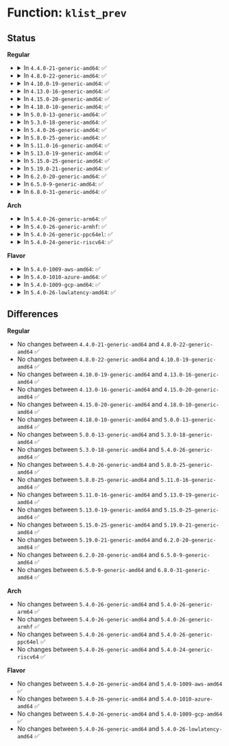 # Function: <code>klist_prev</code>

## Status
<b>Regular</b>
<ul>
<li>
<details>
<summary>In <code>4.4.0-21-generic-amd64</code>: ✅</summary>

```c
struct klist_node * klist_prev(struct klist_iter * i)
```

```json
{
  "name": "klist_prev",
  "collision_type": "Unique Global",
  "inline_type": "No",
  "funcs": [
    {
      "addr": 18446744071587330544,
      "name": "klist_prev",
      "external": true,
      "loc": "lib/klist.c:334",
      "file": "lib/klist.c",
      "inline": "seen, unknown",
      "caller_inline": [],
      "caller_func": [
        "drivers/base/core.c:device_for_each_child_reverse"
      ]
    }
  ],
  "symbols": [
    {
      "addr": 18446744071587330544,
      "name": "klist_prev",
      "section": ".text",
      "bind": "STB_GLOBAL",
      "size": 246
    }
  ]
}
```
</details>
</li>
<li>
<details>
<summary>In <code>4.8.0-22-generic-amd64</code>: ✅</summary>

```c
struct klist_node * klist_prev(struct klist_iter * i)
```

```json
{
  "name": "klist_prev",
  "collision_type": "Unique Global",
  "inline_type": "No",
  "funcs": [
    {
      "addr": 18446744071587828896,
      "name": "klist_prev",
      "external": true,
      "loc": "lib/klist.c:334",
      "file": "lib/klist.c",
      "inline": "seen, unknown",
      "caller_inline": [],
      "caller_func": [
        "drivers/base/core.c:device_for_each_child_reverse"
      ]
    }
  ],
  "symbols": [
    {
      "addr": 18446744071587828896,
      "name": "klist_prev",
      "section": ".text",
      "bind": "STB_GLOBAL",
      "size": 246
    }
  ]
}
```
</details>
</li>
<li>
<details>
<summary>In <code>4.10.0-19-generic-amd64</code>: ✅</summary>

```c
struct klist_node * klist_prev(struct klist_iter * i)
```

```json
{
  "name": "klist_prev",
  "collision_type": "Unique Global",
  "inline_type": "No",
  "funcs": [
    {
      "addr": 18446744071588043824,
      "name": "klist_prev",
      "external": true,
      "loc": "lib/klist.c:334",
      "file": "lib/klist.c",
      "inline": "seen, unknown",
      "caller_inline": [],
      "caller_func": [
        "drivers/base/core.c:device_for_each_child_reverse"
      ]
    }
  ],
  "symbols": [
    {
      "addr": 18446744071588043824,
      "name": "klist_prev",
      "section": ".text",
      "bind": "STB_GLOBAL",
      "size": 246
    }
  ]
}
```
</details>
</li>
<li>
<details>
<summary>In <code>4.13.0-16-generic-amd64</code>: ✅</summary>

```c
struct klist_node * klist_prev(struct klist_iter * i)
```

```json
{
  "name": "klist_prev",
  "collision_type": "Unique Global",
  "inline_type": "No",
  "funcs": [
    {
      "addr": 18446744071588206896,
      "name": "klist_prev",
      "external": true,
      "loc": "lib/klist.c:334",
      "file": "lib/klist.c",
      "inline": "seen, unknown",
      "caller_inline": [],
      "caller_func": [
        "drivers/base/core.c:device_for_each_child_reverse"
      ]
    }
  ],
  "symbols": [
    {
      "addr": 18446744071588206896,
      "name": "klist_prev",
      "section": ".text",
      "bind": "STB_GLOBAL",
      "size": 173
    }
  ]
}
```
</details>
</li>
<li>
<details>
<summary>In <code>4.15.0-20-generic-amd64</code>: ✅</summary>

```c
struct klist_node * klist_prev(struct klist_iter * i)
```

```json
{
  "name": "klist_prev",
  "collision_type": "Unique Global",
  "inline_type": "No",
  "funcs": [
    {
      "addr": 18446744071588757168,
      "name": "klist_prev",
      "external": true,
      "loc": "lib/klist.c:334",
      "file": "lib/klist.c",
      "inline": "seen, unknown",
      "caller_inline": [],
      "caller_func": [
        "drivers/base/core.c:device_for_each_child_reverse"
      ]
    }
  ],
  "symbols": [
    {
      "addr": 18446744071588757168,
      "name": "klist_prev",
      "section": ".text",
      "bind": "STB_GLOBAL",
      "size": 195
    }
  ]
}
```
</details>
</li>
<li>
<details>
<summary>In <code>4.18.0-10-generic-amd64</code>: ✅</summary>

```c
struct klist_node * klist_prev(struct klist_iter * i)
```

```json
{
  "name": "klist_prev",
  "collision_type": "Unique Global",
  "inline_type": "No",
  "funcs": [
    {
      "addr": 18446744071589134544,
      "name": "klist_prev",
      "external": true,
      "loc": "lib/klist.c:334",
      "file": "lib/klist.c",
      "inline": "seen, unknown",
      "caller_inline": [],
      "caller_func": [
        "drivers/base/core.c:device_for_each_child_reverse",
        "drivers/base/core.c:device_for_each_child_reverse"
      ]
    }
  ],
  "symbols": [
    {
      "addr": 18446744071589134544,
      "name": "klist_prev",
      "section": ".text",
      "bind": "STB_GLOBAL",
      "size": 254
    }
  ]
}
```
</details>
</li>
<li>
<details>
<summary>In <code>5.0.0-13-generic-amd64</code>: ✅</summary>

```c
struct klist_node * klist_prev(struct klist_iter * i)
```

```json
{
  "name": "klist_prev",
  "collision_type": "Unique Global",
  "inline_type": "No",
  "funcs": [
    {
      "addr": 18446744071589369040,
      "name": "klist_prev",
      "external": true,
      "loc": "lib/klist.c:334",
      "file": "lib/klist.c",
      "inline": "seen, unknown",
      "caller_inline": [],
      "caller_func": [
        "drivers/base/core.c:device_for_each_child_reverse",
        "drivers/base/core.c:device_for_each_child_reverse"
      ]
    }
  ],
  "symbols": [
    {
      "addr": 18446744071589369040,
      "name": "klist_prev",
      "section": ".text",
      "bind": "STB_GLOBAL",
      "size": 254
    }
  ]
}
```
</details>
</li>
<li>
<details>
<summary>In <code>5.3.0-18-generic-amd64</code>: ✅</summary>

```c
struct klist_node * klist_prev(struct klist_iter * i)
```

```json
{
  "name": "klist_prev",
  "collision_type": "Unique Global",
  "inline_type": "No",
  "funcs": [
    {
      "addr": 18446744071589826128,
      "name": "klist_prev",
      "external": true,
      "loc": "lib/klist.c:333",
      "file": "lib/klist.c",
      "inline": "seen, unknown",
      "caller_inline": [],
      "caller_func": [
        "drivers/base/core.c:device_for_each_child_reverse",
        "drivers/base/core.c:device_for_each_child_reverse"
      ]
    }
  ],
  "symbols": [
    {
      "addr": 18446744071589826128,
      "name": "klist_prev",
      "section": ".text",
      "bind": "STB_GLOBAL",
      "size": 238
    }
  ]
}
```
</details>
</li>
<li>
<details>
<summary>In <code>5.4.0-26-generic-amd64</code>: ✅</summary>

```c
struct klist_node * klist_prev(struct klist_iter * i)
```

```json
{
  "name": "klist_prev",
  "collision_type": "Unique Global",
  "inline_type": "No",
  "funcs": [
    {
      "addr": 18446744071590052336,
      "name": "klist_prev",
      "external": true,
      "loc": "lib/klist.c:333",
      "file": "lib/klist.c",
      "inline": "seen, unknown",
      "caller_inline": [],
      "caller_func": [
        "drivers/base/core.c:device_for_each_child_reverse",
        "drivers/base/core.c:device_for_each_child_reverse"
      ]
    }
  ],
  "symbols": [
    {
      "addr": 18446744071590052336,
      "name": "klist_prev",
      "section": ".text",
      "bind": "STB_GLOBAL",
      "size": 238
    }
  ]
}
```
</details>
</li>
<li>
<details>
<summary>In <code>5.8.0-25-generic-amd64</code>: ✅</summary>

```c
struct klist_node * klist_prev(struct klist_iter * i)
```

```json
{
  "name": "klist_prev",
  "collision_type": "Unique Global",
  "inline_type": "No",
  "funcs": [
    {
      "addr": 18446744071585047376,
      "name": "klist_prev",
      "external": true,
      "loc": "lib/klist.c:333",
      "file": "lib/klist.c",
      "inline": "seen, unknown",
      "caller_inline": [],
      "caller_func": [
        "drivers/base/core.c:device_for_each_child_reverse",
        "drivers/base/core.c:device_for_each_child_reverse"
      ]
    }
  ],
  "symbols": [
    {
      "addr": 18446744071585047376,
      "name": "klist_prev",
      "section": ".text",
      "bind": "STB_GLOBAL",
      "size": 334
    }
  ]
}
```
</details>
</li>
<li>
<details>
<summary>In <code>5.11.0-16-generic-amd64</code>: ✅</summary>

```c
struct klist_node * klist_prev(struct klist_iter * i)
```

```json
{
  "name": "klist_prev",
  "collision_type": "Unique Global",
  "inline_type": "No",
  "funcs": [
    {
      "addr": 18446744071585197200,
      "name": "klist_prev",
      "external": true,
      "loc": "lib/klist.c:333",
      "file": "lib/klist.c",
      "inline": "seen, unknown",
      "caller_inline": [],
      "caller_func": [
        "drivers/base/core.c:device_for_each_child_reverse",
        "drivers/base/core.c:device_for_each_child_reverse"
      ]
    }
  ],
  "symbols": [
    {
      "addr": 18446744071585197200,
      "name": "klist_prev",
      "section": ".text",
      "bind": "STB_GLOBAL",
      "size": 334
    }
  ]
}
```
</details>
</li>
<li>
<details>
<summary>In <code>5.13.0-19-generic-amd64</code>: ✅</summary>

```c
struct klist_node * klist_prev(struct klist_iter * i)
```

```json
{
  "name": "klist_prev",
  "collision_type": "Unique Global",
  "inline_type": "No",
  "funcs": [
    {
      "addr": 18446744071585080352,
      "name": "klist_prev",
      "external": true,
      "loc": "lib/klist.c:333",
      "file": "lib/klist.c",
      "inline": "seen, unknown",
      "caller_inline": [],
      "caller_func": [
        "drivers/base/core.c:device_for_each_child_reverse",
        "drivers/base/core.c:device_for_each_child_reverse"
      ]
    }
  ],
  "symbols": [
    {
      "addr": 18446744071585080352,
      "name": "klist_prev",
      "section": ".text",
      "bind": "STB_GLOBAL",
      "size": 334
    }
  ]
}
```
</details>
</li>
<li>
<details>
<summary>In <code>5.15.0-25-generic-amd64</code>: ✅</summary>

```c
struct klist_node * klist_prev(struct klist_iter * i)
```

```json
{
  "name": "klist_prev",
  "collision_type": "Unique Global",
  "inline_type": "No",
  "funcs": [
    {
      "addr": 18446744071585528080,
      "name": "klist_prev",
      "external": true,
      "loc": "lib/klist.c:333",
      "file": "lib/klist.c",
      "inline": "seen, unknown",
      "caller_inline": [],
      "caller_func": [
        "drivers/base/core.c:device_for_each_child_reverse",
        "drivers/base/core.c:device_for_each_child_reverse"
      ]
    }
  ],
  "symbols": [
    {
      "addr": 18446744071585528080,
      "name": "klist_prev",
      "section": ".text",
      "bind": "STB_GLOBAL",
      "size": 334
    }
  ]
}
```
</details>
</li>
<li>
<details>
<summary>In <code>5.19.0-21-generic-amd64</code>: ✅</summary>

```c
struct klist_node * klist_prev(struct klist_iter * i)
```

```json
{
  "name": "klist_prev",
  "collision_type": "Unique Global",
  "inline_type": "No",
  "funcs": [
    {
      "addr": 18446744071586681136,
      "name": "klist_prev",
      "external": true,
      "loc": "lib/klist.c:333",
      "file": "lib/klist.c",
      "inline": "seen, unknown",
      "caller_inline": [],
      "caller_func": [
        "drivers/base/core.c:device_for_each_child_reverse",
        "drivers/base/core.c:device_for_each_child_reverse"
      ]
    }
  ],
  "symbols": [
    {
      "addr": 18446744071586681136,
      "name": "klist_prev",
      "section": ".text",
      "bind": "STB_GLOBAL",
      "size": 350
    }
  ]
}
```
</details>
</li>
<li>
<details>
<summary>In <code>6.2.0-20-generic-amd64</code>: ✅</summary>

```c
struct klist_node * klist_prev(struct klist_iter * i)
```

```json
{
  "name": "klist_prev",
  "collision_type": "Unique Global",
  "inline_type": "No",
  "funcs": [
    {
      "addr": 18446744071595761568,
      "name": "klist_prev",
      "external": true,
      "loc": "lib/klist.c:333",
      "file": "lib/klist.c",
      "inline": "seen, unknown",
      "caller_inline": [],
      "caller_func": [
        "drivers/base/core.c:device_for_each_child_reverse",
        "drivers/base/core.c:device_for_each_child_reverse"
      ]
    }
  ],
  "symbols": [
    {
      "addr": 18446744071595761568,
      "name": "klist_prev",
      "section": ".text",
      "bind": "STB_GLOBAL",
      "size": 350
    }
  ]
}
```
</details>
</li>
<li>
<details>
<summary>In <code>6.5.0-9-generic-amd64</code>: ✅</summary>

```c
struct klist_node * klist_prev(struct klist_iter * i)
```

```json
{
  "name": "klist_prev",
  "collision_type": "Unique Global",
  "inline_type": "No",
  "funcs": [
    {
      "addr": 18446744071596285936,
      "name": "klist_prev",
      "external": true,
      "loc": "lib/klist.c:333",
      "file": "lib/klist.c",
      "inline": "seen, unknown",
      "caller_inline": [],
      "caller_func": [
        "drivers/base/core.c:device_for_each_child_reverse",
        "drivers/base/core.c:device_for_each_child_reverse"
      ]
    }
  ],
  "symbols": [
    {
      "addr": 18446744071596285936,
      "name": "klist_prev",
      "section": ".text",
      "bind": "STB_GLOBAL",
      "size": 361
    }
  ]
}
```
</details>
</li>
<li>
<details>
<summary>In <code>6.8.0-31-generic-amd64</code>: ✅</summary>

```c
struct klist_node * klist_prev(struct klist_iter * i)
```

```json
{
  "name": "klist_prev",
  "collision_type": "Unique Global",
  "inline_type": "No",
  "funcs": [
    {
      "addr": 18446744071597170800,
      "name": "klist_prev",
      "external": true,
      "loc": "lib/klist.c:333",
      "file": "lib/klist.c",
      "inline": "seen, unknown",
      "caller_inline": [],
      "caller_func": [
        "drivers/base/core.c:device_for_each_child_reverse",
        "drivers/base/core.c:device_for_each_child_reverse"
      ]
    }
  ],
  "symbols": [
    {
      "addr": 18446744071597170800,
      "name": "klist_prev",
      "section": ".text",
      "bind": "STB_GLOBAL",
      "size": 361
    }
  ]
}
```
</details>
</li>
</ul>
<b>Arch</b>
<ul>
<li>
<details>
<summary>In <code>5.4.0-26-generic-arm64</code>: ✅</summary>

```c
struct klist_node * klist_prev(struct klist_iter * i)
```

```json
{
  "name": "klist_prev",
  "collision_type": "Unique Global",
  "inline_type": "No",
  "funcs": [
    {
      "addr": 18446603336503827776,
      "name": "klist_prev",
      "external": true,
      "loc": "lib/klist.c:333",
      "file": "lib/klist.c",
      "inline": "seen, unknown",
      "caller_inline": [],
      "caller_func": [
        "drivers/base/core.c:device_for_each_child_reverse",
        "drivers/base/core.c:device_for_each_child_reverse"
      ]
    }
  ],
  "symbols": [
    {
      "addr": 18446603336503827776,
      "name": "klist_prev",
      "section": ".text",
      "bind": "STB_GLOBAL",
      "size": 332
    }
  ]
}
```
</details>
</li>
<li>
<details>
<summary>In <code>5.4.0-26-generic-armhf</code>: ✅</summary>

```c
struct klist_node * klist_prev(struct klist_iter * i)
```

```json
{
  "name": "klist_prev",
  "collision_type": "Unique Global",
  "inline_type": "No",
  "funcs": [
    {
      "addr": 3236448436,
      "name": "klist_prev",
      "external": true,
      "loc": "lib/klist.c:333",
      "file": "lib/klist.c",
      "inline": "seen, unknown",
      "caller_inline": [],
      "caller_func": [
        "drivers/base/core.c:device_for_each_child_reverse",
        "drivers/base/core.c:device_for_each_child_reverse"
      ]
    }
  ],
  "symbols": [
    {
      "addr": 3236448436,
      "name": "klist_prev",
      "section": ".text",
      "bind": "STB_GLOBAL",
      "size": 252
    }
  ]
}
```
</details>
</li>
<li>
<details>
<summary>In <code>5.4.0-26-generic-ppc64el</code>: ✅</summary>

```c
struct klist_node * klist_prev(struct klist_iter * i)
```

```json
{
  "name": "klist_prev",
  "collision_type": "Unique Global",
  "inline_type": "No",
  "funcs": [
    {
      "addr": 13835058055297674160,
      "name": "klist_prev",
      "external": true,
      "loc": "lib/klist.c:333",
      "file": "lib/klist.c",
      "inline": "seen, unknown",
      "caller_inline": [],
      "caller_func": [
        "drivers/base/core.c:device_for_each_child_reverse",
        "drivers/base/core.c:device_for_each_child_reverse"
      ]
    }
  ],
  "symbols": [
    {
      "addr": 13835058055297674160,
      "name": "klist_prev",
      "section": ".text",
      "bind": "STB_GLOBAL",
      "size": 416
    }
  ]
}
```
</details>
</li>
<li>
<details>
<summary>In <code>5.4.0-24-generic-riscv64</code>: ✅</summary>

```c
struct klist_node * klist_prev(struct klist_iter * i)
```

```json
{
  "name": "klist_prev",
  "collision_type": "Unique Global",
  "inline_type": "No",
  "funcs": [
    {
      "addr": 18446743936279721138,
      "name": "klist_prev",
      "external": true,
      "loc": "lib/klist.c:333",
      "file": "lib/klist.c",
      "inline": "seen, unknown",
      "caller_inline": [],
      "caller_func": [
        "drivers/base/core.c:device_for_each_child_reverse",
        "drivers/base/core.c:device_for_each_child_reverse"
      ]
    }
  ],
  "symbols": [
    {
      "addr": 18446743936279721138,
      "name": "klist_prev",
      "section": ".text",
      "bind": "STB_GLOBAL",
      "size": 214
    }
  ]
}
```
</details>
</li>
</ul>
<b>Flavor</b>
<ul>
<li>
<details>
<summary>In <code>5.4.0-1009-aws-amd64</code>: ✅</summary>

```c
struct klist_node * klist_prev(struct klist_iter * i)
```

```json
{
  "name": "klist_prev",
  "collision_type": "Unique Global",
  "inline_type": "No",
  "funcs": [
    {
      "addr": 18446744071589654592,
      "name": "klist_prev",
      "external": true,
      "loc": "lib/klist.c:333",
      "file": "lib/klist.c",
      "inline": "seen, unknown",
      "caller_inline": [],
      "caller_func": [
        "drivers/base/core.c:device_for_each_child_reverse",
        "drivers/base/core.c:device_for_each_child_reverse"
      ]
    }
  ],
  "symbols": [
    {
      "addr": 18446744071589654592,
      "name": "klist_prev",
      "section": ".text",
      "bind": "STB_GLOBAL",
      "size": 238
    }
  ]
}
```
</details>
</li>
<li>
<details>
<summary>In <code>5.4.0-1010-azure-amd64</code>: ✅</summary>

```c
struct klist_node * klist_prev(struct klist_iter * i)
```

```json
{
  "name": "klist_prev",
  "collision_type": "Unique Global",
  "inline_type": "No",
  "funcs": [
    {
      "addr": 18446744071589380416,
      "name": "klist_prev",
      "external": true,
      "loc": "lib/klist.c:333",
      "file": "lib/klist.c",
      "inline": "seen, unknown",
      "caller_inline": [],
      "caller_func": [
        "drivers/base/core.c:device_for_each_child_reverse",
        "drivers/base/core.c:device_for_each_child_reverse"
      ]
    }
  ],
  "symbols": [
    {
      "addr": 18446744071589380416,
      "name": "klist_prev",
      "section": ".text",
      "bind": "STB_GLOBAL",
      "size": 238
    }
  ]
}
```
</details>
</li>
<li>
<details>
<summary>In <code>5.4.0-1009-gcp-amd64</code>: ✅</summary>

```c
struct klist_node * klist_prev(struct klist_iter * i)
```

```json
{
  "name": "klist_prev",
  "collision_type": "Unique Global",
  "inline_type": "No",
  "funcs": [
    {
      "addr": 18446744071590097968,
      "name": "klist_prev",
      "external": true,
      "loc": "lib/klist.c:333",
      "file": "lib/klist.c",
      "inline": "seen, unknown",
      "caller_inline": [],
      "caller_func": [
        "drivers/base/core.c:device_for_each_child_reverse",
        "drivers/base/core.c:device_for_each_child_reverse"
      ]
    }
  ],
  "symbols": [
    {
      "addr": 18446744071590097968,
      "name": "klist_prev",
      "section": ".text",
      "bind": "STB_GLOBAL",
      "size": 238
    }
  ]
}
```
</details>
</li>
<li>
<details>
<summary>In <code>5.4.0-26-lowlatency-amd64</code>: ✅</summary>

```c
struct klist_node * klist_prev(struct klist_iter * i)
```

```json
{
  "name": "klist_prev",
  "collision_type": "Unique Global",
  "inline_type": "No",
  "funcs": [
    {
      "addr": 18446744071590148608,
      "name": "klist_prev",
      "external": true,
      "loc": "lib/klist.c:333",
      "file": "lib/klist.c",
      "inline": "seen, unknown",
      "caller_inline": [],
      "caller_func": [
        "drivers/base/core.c:device_for_each_child_reverse",
        "drivers/base/core.c:device_for_each_child_reverse"
      ]
    }
  ],
  "symbols": [
    {
      "addr": 18446744071590148608,
      "name": "klist_prev",
      "section": ".text",
      "bind": "STB_GLOBAL",
      "size": 238
    }
  ]
}
```
</details>
</li>
</ul>

## Differences
<b>Regular</b>
<ul>
<li>
No changes between <code>4.4.0-21-generic-amd64</code> and <code>4.8.0-22-generic-amd64</code> ✅
</li>
<li>
No changes between <code>4.8.0-22-generic-amd64</code> and <code>4.10.0-19-generic-amd64</code> ✅
</li>
<li>
No changes between <code>4.10.0-19-generic-amd64</code> and <code>4.13.0-16-generic-amd64</code> ✅
</li>
<li>
No changes between <code>4.13.0-16-generic-amd64</code> and <code>4.15.0-20-generic-amd64</code> ✅
</li>
<li>
No changes between <code>4.15.0-20-generic-amd64</code> and <code>4.18.0-10-generic-amd64</code> ✅
</li>
<li>
No changes between <code>4.18.0-10-generic-amd64</code> and <code>5.0.0-13-generic-amd64</code> ✅
</li>
<li>
No changes between <code>5.0.0-13-generic-amd64</code> and <code>5.3.0-18-generic-amd64</code> ✅
</li>
<li>
No changes between <code>5.3.0-18-generic-amd64</code> and <code>5.4.0-26-generic-amd64</code> ✅
</li>
<li>
No changes between <code>5.4.0-26-generic-amd64</code> and <code>5.8.0-25-generic-amd64</code> ✅
</li>
<li>
No changes between <code>5.8.0-25-generic-amd64</code> and <code>5.11.0-16-generic-amd64</code> ✅
</li>
<li>
No changes between <code>5.11.0-16-generic-amd64</code> and <code>5.13.0-19-generic-amd64</code> ✅
</li>
<li>
No changes between <code>5.13.0-19-generic-amd64</code> and <code>5.15.0-25-generic-amd64</code> ✅
</li>
<li>
No changes between <code>5.15.0-25-generic-amd64</code> and <code>5.19.0-21-generic-amd64</code> ✅
</li>
<li>
No changes between <code>5.19.0-21-generic-amd64</code> and <code>6.2.0-20-generic-amd64</code> ✅
</li>
<li>
No changes between <code>6.2.0-20-generic-amd64</code> and <code>6.5.0-9-generic-amd64</code> ✅
</li>
<li>
No changes between <code>6.5.0-9-generic-amd64</code> and <code>6.8.0-31-generic-amd64</code> ✅
</li>
</ul>
<b>Arch</b>
<ul>
<li>
No changes between <code>5.4.0-26-generic-amd64</code> and <code>5.4.0-26-generic-arm64</code> ✅
</li>
<li>
No changes between <code>5.4.0-26-generic-amd64</code> and <code>5.4.0-26-generic-armhf</code> ✅
</li>
<li>
No changes between <code>5.4.0-26-generic-amd64</code> and <code>5.4.0-26-generic-ppc64el</code> ✅
</li>
<li>
No changes between <code>5.4.0-26-generic-amd64</code> and <code>5.4.0-24-generic-riscv64</code> ✅
</li>
</ul>
<b>Flavor</b>
<ul>
<li>
No changes between <code>5.4.0-26-generic-amd64</code> and <code>5.4.0-1009-aws-amd64</code> ✅
</li>
<li>
No changes between <code>5.4.0-26-generic-amd64</code> and <code>5.4.0-1010-azure-amd64</code> ✅
</li>
<li>
No changes between <code>5.4.0-26-generic-amd64</code> and <code>5.4.0-1009-gcp-amd64</code> ✅
</li>
<li>
No changes between <code>5.4.0-26-generic-amd64</code> and <code>5.4.0-26-lowlatency-amd64</code> ✅
</li>
</ul>
